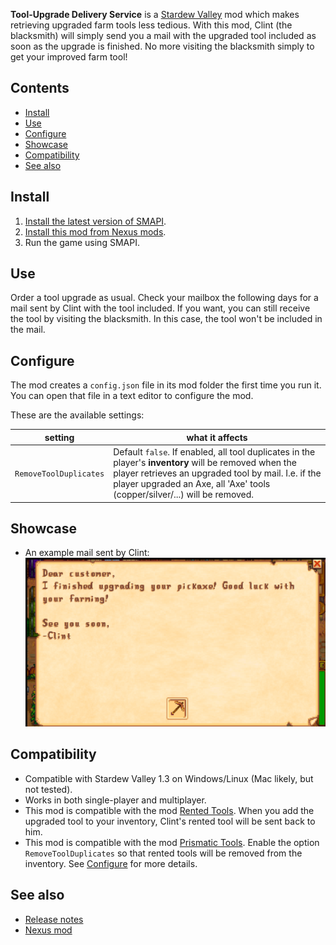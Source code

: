 ﻿**Tool-Upgrade Delivery Service** is a [Stardew Valley](http://stardewvalley.net/) mod which makes retrieving upgraded farm tools 
less tedious. With this mod, Clint (the blacksmith) will simply send you a mail with the upgraded tool included as soon as 
the upgrade is finished. No more visiting the blacksmith simply to get your improved farm tool!

## Contents
* [Install](#install)
* [Use](#use)
* [Configure](#configure)
* [Showcase](#showcase)
* [Compatibility](#compatibility)
* [See also](#see-also)

## Install
1. [Install the latest version of SMAPI](https://smapi.io/).
2. [Install this mod from Nexus mods]().
3. Run the game using SMAPI.

## Use
Order a tool upgrade as usual. Check your mailbox the following days for a mail sent by Clint with the tool included. 
If you want, you can still receive the tool by visiting the blacksmith. In this case, the tool won't be included in the mail.

## Configure
The mod creates a `config.json` file in its mod folder the first time you run it. You can open that
file in a text editor to configure the mod.

These are the available settings:

| setting           | what it affects
| ----------------- | -------------------
| `RemoveToolDuplicates` | Default `false`. If enabled, all tool duplicates in the player's **inventory** will be removed when the player retrieves an upgraded tool by mail. I.e. if the player upgraded an Axe, all 'Axe' tools (copper/silver/...) will be removed.

## Showcase
* An example mail sent by Clint:
  ![](screenshots/tool-email.png)

## Compatibility
* Compatible with Stardew Valley 1.3 on Windows/Linux (Mac likely, but not tested).
* Works in both single-player and multiplayer.
* This mod is compatible with the mod [Rented Tools](https://www.nexusmods.com/stardewvalley/mods/1307). When you add the upgraded tool to your inventory, Clint's rented tool will be sent back to him.
* This mod is compatible with the mod [Prismatic Tools](https://www.nexusmods.com/stardewvalley/mods/2428). Enable the option `RemoveToolDuplicates` so that rented tools will be removed from the inventory. See [Configure](#configure) for more details.

## See also
* [Release notes](release-notes.md)
* [Nexus mod](https://www.nexusmods.com/stardewvalley/mods/2938)
